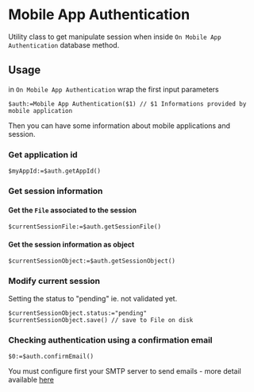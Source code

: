 <!-- $auth:=Mobile App Authentication($1) // $1 Informations provided by  `On Mobile App Authentication` -->
# Mobile App Authentication

Utility class to get manipulate session when inside `On Mobile App Authentication` database method.

## Usage

in `On Mobile App Authentication` wrap the first input parameters

```4d
$auth:=Mobile App Authentication($1) // $1 Informations provided by mobile application
```

Then you can have some information about mobile applications and session.

### Get application id

```4d
$myAppId:=$auth.getAppId()
```

### Get session information

#### Get the `File` associated to the session

```4d
$currentSessionFile:=$auth.getSessionFile()
```

#### Get the session information as object

```4d
$currentSessionObject:=$auth.getSessionObject()
```

### Modify current session

Setting the status to "pending" ie. not validated yet.

```4d
$currentSessionObject.status:="pending"
$currentSessionObject.save() // save to File on disk
```

### Checking authentication using a confirmation email

```4d
$0:=$auth.confirmEmail()
```

You must configure first your SMTP server to send emails - more detail available [here](Mobile%20App%20Email%20Checker.md)